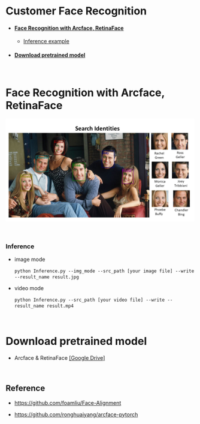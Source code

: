 # Customer Face Recognition

- #### [Face Recognition with Arcface, RetinaFace](#face-recognition-with-arcface-retinaface)
  - [Inference example](#inference)

- #### [Download pretrained model](#download-pretrained-model)

<br>

# Face Recognition with Arcface, RetinaFace 

![](https://github.com/Songminkee/Customer_face_recognition/blob/master/fig/demo.jpg)



<br>

### Inference

- image mode

  ```
  python Inference.py --img_mode --src_path [your image file] --write --result_name result.jpg
  ```

- video mode

  ```
  python Inference.py --src_path [your video file] --write --result_name result.mp4
  ```

<br>

# Download pretrained model

- Arcface & RetinaFace [[Google Drive]](https://drive.google.com/file/d/1-jjGFn6uoDHOl0OdIbOGYumgPjcRinIZ/view?usp=sharing)

<br>

## Reference

- https://github.com/foamliu/Face-Alignment

- https://github.com/ronghuaiyang/arcface-pytorch